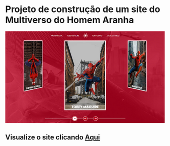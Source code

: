 # Projeto de construção de um site do Multiverso do Homem Aranha

<img src="Captura de Tela (68).png" alt="">


## Visualize o site clicando <a href="https://mmouralmelo.github.io/multiverso-spiderman/">Aqui</a>

